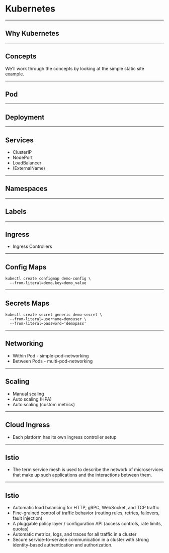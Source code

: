 # Kubernetes

---

## Why Kubernetes

---

## Concepts

We'll work through the concepts by looking at the simple static site example.

---

## Pod

---

## Deployment

---

## Services

* ClusterIP
* NodePort
* LoadBalancer
* (ExternalName)

---

## Namespaces

---

## Labels

---

## Ingress

* Ingress Controllers

---

## Config Maps

```shell
kubectl create configmap demo-config \
  --from-literal=demo.key=demo_value
```

---

## Secrets Maps

```shell
kubectl create secret generic demo-secret \
  --from-literal=username=demouser \
  --from-literal=password='demopass'
```

---

## Networking

* Within Pod - simple-pod-networking
* Between Pods - multi-pod-networking

---

## Scaling

* Manual scaling
* Auto scaling (HPA)
* Auto scaling (custom metrics)

---

## Cloud Ingress

* Each platform has its own ingress controller setup

---

## Istio

* The term service mesh is used to describe the network of microservices that make up such applications and the interactions between them.

---

## Istio

* Automatic load balancing for HTTP, gRPC, WebSocket, and TCP traffic
* Fine-grained control of traffic behavior (routing rules, retries, failovers, fault injection)
* A pluggable policy layer / configuration API (access controls, rate limits, quotas)
* Automatic metrics, logs, and traces for all traffic in a cluster
* Secure service-to-service communication in a cluster with strong identity-based authentication and authorization.
